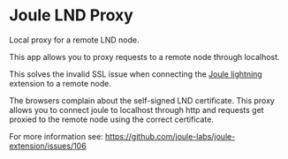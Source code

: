# Joule LND Proxy

Local proxy for a remote LND node.

This app allows you to proxy requests to a remote node through localhost.

This solves the invalid SSL issue when connecting the [Joule lightning](https://lightningjoule.com/) extension to a remote node.

The browsers complain about the self-signed LND certificate. This proxy allows you to connect joule to localhost through http and 
requests get proxied to the remote node using the correct certificate.


For more information see: https://github.com/joule-labs/joule-extension/issues/106


